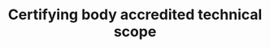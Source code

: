 ---
title: 'Certifying body accredited technical scope'
field: 'is.certifyingBody.accreditedTechScope'
slug: 'certification-certifying-body-accredited-technical-scope'
comment: 'Select from control list'
required: False
vocabulary: 'vocabulary.txt'
module: 'Certifying Body'
cluster: 'Certification'
policy: 'Controlled value. Multi select from control list.'
layout: 'home'
---